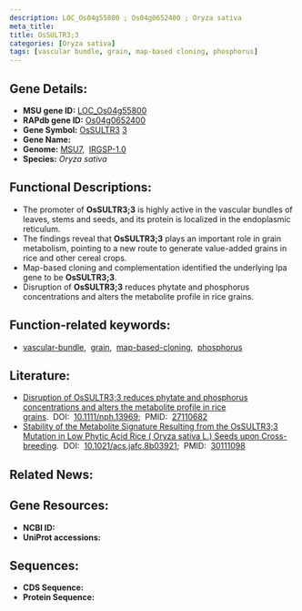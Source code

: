 ```yaml
---
description: LOC_Os04g55800 ; Os04g0652400 ; Oryza sativa
meta_title:
title: OsSULTR3;3
categories: [Oryza sativa]
tags: [vascular bundle, grain, map-based cloning, phosphorus]
---
```


## Gene Details:
- **MSU gene ID:** [LOC_Os04g55800](http://rice.uga.edu/cgi-bin/ORF_infopage.cgi?orf=LOC_Os04g55800)  
- **RAPdb gene ID:** [Os04g0652400](https://rapdb.dna.affrc.go.jp/locus/?name=Os04g0652400)  
- **Gene Symbol:** <u>OsSULTR3</u>&nbsp;<u>3</u>
- **Gene Name:**
- **Genome:**  [MSU7](http://rice.uga.edu/),&nbsp;&nbsp;[IRGSP-1.0](https://rapdb.dna.affrc.go.jp/download/irgsp1.html)
- **Species:** *Oryza sativa*

## Functional Descriptions:
   - The promoter of **OsSULTR3;3** is highly active in the vascular bundles of leaves, stems and seeds, and its protein is localized in the endoplasmic reticulum.
   - The findings reveal that **OsSULTR3;3** plays an important role in grain metabolism, pointing to a new route to generate value-added grains in rice and other cereal crops.
   - Map-based cloning and complementation identified the underlying lpa gene to be **OsSULTR3;3**.
   - Disruption of **OsSULTR3;3** reduces phytate and phosphorus concentrations and alters the metabolite profile in rice grains.

## Function-related keywords:
   - [vascular-bundle](/tags/vascular-bundle/),&nbsp;&nbsp;[grain](/tags/grain/),&nbsp;&nbsp;[map-based-cloning](/tags/map-based-cloning/),&nbsp;&nbsp;[phosphorus](/tags/phosphorus/)

## Literature:
   - [Disruption of OsSULTR3;3 reduces phytate and phosphorus concentrations and alters the metabolite profile in rice grains](https://www.doi.org/10.1111/nph.13969).&nbsp;&nbsp;DOI:&nbsp;&nbsp;[10.1111/nph.13969](https://www.doi.org/10.1111/nph.13969);&nbsp;&nbsp;PMID:&nbsp;&nbsp;[27110682](https://pubmed.ncbi.nlm.nih.gov/27110682/)
   - [Stability of the Metabolite Signature Resulting from the OsSULTR3;3 Mutation in Low Phytic Acid Rice ( Oryza sativa L.) Seeds upon Cross-breeding](https://www.doi.org/10.1021/acs.jafc.8b03921).&nbsp;&nbsp;DOI:&nbsp;&nbsp;[10.1021/acs.jafc.8b03921](https://www.doi.org/10.1021/acs.jafc.8b03921);&nbsp;&nbsp;PMID:&nbsp;&nbsp;[30111098](https://pubmed.ncbi.nlm.nih.gov/30111098/)

## Related News:

## Gene Resources:
- **NCBI ID:**  []()
- **UniProt accessions:** [](https://www.uniprot.org/uniprotkb//entry)

## Sequences:
- **CDS Sequence:**
- **Protein Sequence:**
